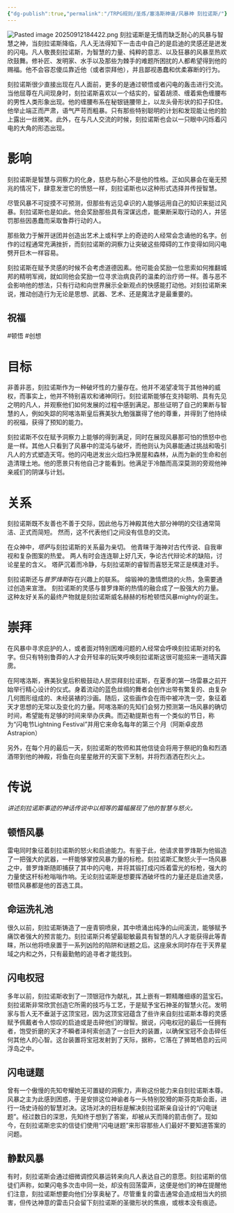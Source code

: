 ```yaml
---
{"dg-publish":true,"permalink":"/TRPG规则/圣炼/塞洛斯神谱/风暴神 刻拉诺斯/"}
---
```


![Pasted image 20250912184422.png](/img/user/zz%E7%B4%A0%E6%9D%90/Pasted%20image%2020250912184422.png)
刻拉诺斯是无情而缺乏耐心的风暴与智慧之神，当刻拉诺斯降临，凡人无法得知下一击击中自己的是启迪的灵感还是迸发的闪电。凡人敬畏刻拉诺斯，为智慧的力量、纯粹的意志、以及狂暴的风暴垩热欢欣鼓舞。修补匠、发明家、水手以及那些为棘手的难题所困扰的人都希望得到他的赐福。他不会容忍傻瓜靠近他（或者崇拜他），并且鄙视愚蠢和优柔寡断的行为。

刻拉诺斯很少直接出现在凡人面前，更多的是通过顿悟或者闪电的轰击进行交流。当他屈尊在凡间现身时，刻拉诺斯喜欢以一个结实的，留着胡须、缠着紫色缠腰布的男性人类形象出现。他的缠腰布系在秘银链腰带上，以龙头骨形状的扣子扣住。他举止端正而严肃，语气严苛而粗暴。只有那些特别聪明的计划和发现能让他的脸上露出一丝微笑。此外，在与凡人交流的时候，刻拉诺斯也会以一只眼中闪烁着闪电的大角的形态出现。

# 影响
刻拉诺斯是智慧与洞察力的化身，慈悲与耐心不是他的性格。正如风暴会在毫无预兆的情况下，肆意发泄它的愤怒一样，刻拉诺斯也以这种形式选择并传授智慧。

尽管风暴不可捉摸不可预测，但那些有远见卓识的人能够运用自己的知识来挺过风暴。刻拉诺斯也是如此。他会奖励那些具有深谋远虑，能果断采取行动的人，并惩罚那些因愚蠢而采取鲁莽行动的人。

那些致力于解开谜团并创造出艺术上或科学上的奇迹的人经常会念诵他的名字。创作的过程通常充满挫折，而刻拉诺斯的洞察力让突破这些障碍的工作变得如同闪电劈开巨木一样容易。

刻拉诺斯在赋予灵感的时候不会考虑道德因素。他可能会奖励一位思索如何推翻城邦的精明军阀，就如同他会奖励一位寻求治病良药的温柔的治疗师一样。善与恶不会影响他的想法，只有行动和向世界展示全新观点的快感能打动他。对刻拉诺斯来说，推动创造行为无论是思想、武器、艺术、还是魔法才是最重要的。
## 祝福
#顿悟 #创想

# 目标
非善非恶，刻拉诺斯作为一种破坏性的力量存在。他并不渴望凌驾于其他神的威权，而事实上，他并不特别喜欢和诸神同行。刻拉诺斯能够在支持聪明、具有先见之明的凡人，并观察他们如何发展的过程中感到满足。那些证明了自己的果断与智慧的人，例如失踪的阿喀洛斯皇后赛美狄九勉强赢得了他的尊重，并得到了他持续的祝福，获得了预知的能力。

刻拉诺斯不仅在赋予洞察力上能够的得到满足，同时在展现风暴那可怕的愤怒中也是一样。其他人只看到了风暴中的混沌与破坏，而他则认为风暴能通过挑战和吸引凡人的方式塑造天穹。他的闪电迸发出火焰扫净房屋和森林，从而为新的生命和创造清理土地。他的愿景只有他自己才能看到。他满足于冷酷而高深莫测的旁观他神亲戚们的阴谋与计划。

# 关系
刻拉诺斯既不友善也不善于交际，因此他与万神殿其他大部分神明的交往通常简洁、正式而简短。 然而，这不代表他们之间没有信息的交流。

在众神中，*塔萨*与刻拉诺斯的关系最为亲切。 他青睐于海神对古代传说、自我审视和复杂图案的热爱。 两人有时会连连聊上好几天，争论古代辩论术的缺陷，讨论星星的含义。 塔萨沉着而冷静，与刻拉诺斯的睿智而喜怒无常正是棋逢对手。

刻拉诺斯还与*普罗烽斯*存在兴趣上的联系。 熔锻神的激情燃烧的火热，急需要通过创造来宣泄。 刻拉诺斯的灵感与普罗烽斯的热情的融合成了一股强大的力量。 这种友好关系的最终产物就是刻拉诺斯威名赫赫的标枪顿悟风暴mighty的诞生。

# 崇拜
在风暴中寻求庇护的人，或者面对特别困难问题的人经常会呼唤刻拉诺斯对的名字。但只有特别鲁莽的人才会开轻率的玩笑呼唤刻拉诺斯这很可能招来一道晴天霹雳。

在阿喀洛斯，赛美狄皇后积极鼓动人民崇拜刻拉诺斯，在夏季的第一场雷暴之前开始举行精心设计的仪式。身着流动的蓝色丝绸的舞者会创作出带有繁复的、由复杂几何图形组成的、未经装裱的沙画。随后，这些画作会在雨中被冲洗一空，象征着天才思想的无常以及变化的力量。阿喀洛斯的先知们会努力预测第一场风暴的确切时间，希望能有足够的时间来举办庆典。而迈勒提斯也有一个类似的节日，称为“闪电节Lightning Festival”并用它来命名每年的第三个月（阿斯卓皮昂Astrapion）

另外，在每个月的最后一天，刻拉诺斯的牧师和其他信徒会将用于祭祀的鱼和烈酒酒带到他的神殿，将鱼在向星星敞开的天窗下烹制，并将烈酒洒在烈火上。

# 传说
*讲述刻拉诺斯事迹的神话传说中以相等的篇幅展现了他的智慧与怒火。*

## 顿悟风暴
雷电同时象征着刻拉诺斯的怒火和启迪能力。有鉴于此，他请求普罗烽斯为他锻造了一把强大的武器，一杆能够掌控风暴力量的标枪。刻拉诺斯汇聚怒火于一场风暴之中，普罗烽斯随即捕获了其中的闪电，并将其锻打成闪烁着雷光的标枪，强大的力量使这杆标枪嗡嗡作响。无论刻拉诺斯是想要挥洒破坏性的力量还是启迪灵感，顿悟风暴都是他的首选工具。

## 命运洗礼池
很久以前，刻拉诺斯铸造了一座青铜喷泉，其中喷涌出纯净的山间溪流，能够赋予痛饮者强大的预言能力。刻拉诺斯只希望最聪敏最具有智慧的凡人才能获得此等青睐，所以他将喷泉置于一系列凶险的陷阱和谜题之后。这座泉水同时存在于天界星域之内和之外，只有最勤勉的追寻者才能找到。

## 闪电权冠
多年以前，刻拉诺斯收到了一顶银冠作为献礼，其上嵌有一颗精雕细琢的蓝宝石。刻拉诺斯非常欣赏创造它所需的技巧与工艺，于是赋予宝石神圣的智慧火花。发明家与哲人无不垂涎于这顶宝冠，因为这顶宝冠蕴含了些许来自刻拉诺斯本尊的灵感赋予佩戴者令人惊叹的启迪或是击碎他们的理智。据说，闪电权冠的最后一任拥有者，饱受折磨的天才不瞬者泽柯索创造了一台巨大的装置，以确保宝冠不会击碎任何其他人的心智。这台装置将宝冠发射到了天际，据称，它落在了狮鹫栖息的云间浮岛之中。

## 闪电谜题
曾有一个傲慢的先知夸耀她无可置疑的洞察力，声称这份能力来自刻拉诺斯本尊。风暴之主为此感到困惑，于是安排这位神谕者与一头特别狡猾的斯芬克斯会面，进行一场史诗般的智慧对决。这场对决的目标是解决刻拉诺斯亲自设计的“闪电谜题”。经过数日的深思，先知终于想到了答案，却被从天而降的箭击倒了。现如今，在刻拉诺斯忠实的信徒们使用“闪电谜题”来形容那些人们最好不要知道答案的问题。

## 静默风暴
有时，刻拉诺斯会通过细微调控风暴运转来向凡人表达自己的意愿。刻拉诺斯的信徒们声称，如果闪电多次击中同一处，却没有回荡雷声，这便是他们的神在提醒他们注意，刻拉诺斯想要向他们分享奥秘了。尽管重复的雷击通常会造成相当大的损害，但传达神意的雷击只会留下刻拉诺斯的圣徽形状的焦痕，或根本没有痕迹。